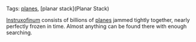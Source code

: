 Tags: [planes](Planes), [planar stack](Planar Stack)

[Instruxofinum](Instruxofinum) consists of billions of [planes](Planes) jammed tightly together, nearly perfectly frozen in time. Almost anything can be found there with enough searching.
